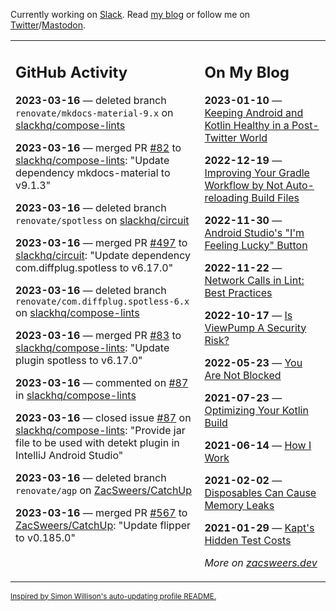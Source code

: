 Currently working on [Slack](https://slack.com/). Read [my blog](https://zacsweers.dev/) or follow me on [Twitter](https://twitter.com/ZacSweers)/[Mastodon](https://hachyderm.io/@ZacSweers).

<table><tr><td valign="top" width="60%">

## GitHub Activity
<!-- githubActivity starts -->
**2023-03-16** — deleted branch `renovate/mkdocs-material-9.x` on [slackhq/compose-lints](https://github.com/slackhq/compose-lints)

**2023-03-16** — merged PR [#82](https://github.com/slackhq/compose-lints/pull/82) to [slackhq/compose-lints](https://github.com/slackhq/compose-lints): "Update dependency mkdocs-material to v9.1.3"

**2023-03-16** — deleted branch `renovate/spotless` on [slackhq/circuit](https://github.com/slackhq/circuit)

**2023-03-16** — merged PR [#497](https://github.com/slackhq/circuit/pull/497) to [slackhq/circuit](https://github.com/slackhq/circuit): "Update dependency com.diffplug.spotless to v6.17.0"

**2023-03-16** — deleted branch `renovate/com.diffplug.spotless-6.x` on [slackhq/compose-lints](https://github.com/slackhq/compose-lints)

**2023-03-16** — merged PR [#83](https://github.com/slackhq/compose-lints/pull/83) to [slackhq/compose-lints](https://github.com/slackhq/compose-lints): "Update plugin spotless to v6.17.0"

**2023-03-16** — commented on [#87](https://github.com/slackhq/compose-lints/issues/87#issuecomment-1472339773) in [slackhq/compose-lints](https://github.com/slackhq/compose-lints)

**2023-03-16** — closed issue [#87](https://github.com/slackhq/compose-lints/issues/87) on [slackhq/compose-lints](https://github.com/slackhq/compose-lints): "Provide jar file to be used with detekt plugin in IntelliJ Android Studio"

**2023-03-16** — deleted branch `renovate/agp` on [ZacSweers/CatchUp](https://github.com/ZacSweers/CatchUp)

**2023-03-16** — merged PR [#567](https://github.com/ZacSweers/CatchUp/pull/567) to [ZacSweers/CatchUp](https://github.com/ZacSweers/CatchUp): "Update flipper to v0.185.0"
<!-- githubActivity ends -->
</td><td valign="top" width="40%">

## On My Blog
<!-- blog starts -->
**2023-01-10** — [Keeping Android and Kotlin Healthy in a Post-Twitter World](https://www.zacsweers.dev/keeping-android-healthy/)

**2022-12-19** — [Improving Your Gradle Workflow by Not Auto-reloading Build Files](https://www.zacsweers.dev/improving-your-workflow-by-not-auto-reloading-build-files/)

**2022-11-30** — [Android Studio's "I'm Feeling Lucky" Button](https://www.zacsweers.dev/android-studios-im-feeling-lucky-button/)

**2022-11-22** — [Network Calls in Lint: Best Practices](https://www.zacsweers.dev/network-calls-in-lint-best-practices/)

**2022-10-17** — [Is ViewPump A Security Risk?](https://www.zacsweers.dev/is-viewpump-a-security-risk/)

**2022-05-23** — [You Are Not Blocked](https://www.zacsweers.dev/you-are-not-blocked/)

**2021-07-23** — [Optimizing Your Kotlin Build](https://www.zacsweers.dev/optimizing-your-kotlin-build/)

**2021-06-14** — [How I Work](https://www.zacsweers.dev/how-i-work/)

**2021-02-02** — [Disposables Can Cause Memory Leaks](https://www.zacsweers.dev/disposables-can-cause-memory-leaks/)

**2021-01-29** — [Kapt's Hidden Test Costs](https://www.zacsweers.dev/kapts-hidden-test-costs/)
<!-- blog ends -->
_More on [zacsweers.dev](https://zacsweers.dev/)_
</td></tr></table>

<sub><a href="https://simonwillison.net/2020/Jul/10/self-updating-profile-readme/">Inspired by Simon Willison's auto-updating profile README.</a></sub>
